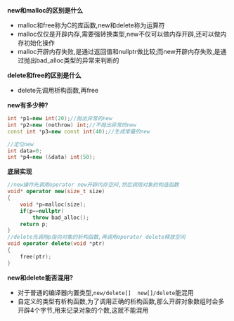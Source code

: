 **new和malloc的区别是什么**

* malloc和free称为C的库函数,new和delete称为运算符
* malloc仅仅是开辟内存,需要强转换类型,new不仅可以做内存开辟,还可以做内存初始化操作
* malloc开辟内存失败,是通过返回值和nullptr做比较;而new开辟内存失败,是通过抛出bad_alloc类型的异常来判断的

**delete和free的区别是什么**

* delete先调用析构函数,再free

**new有多少种?**

```cpp
int *p1=new int(20);//抛出异常的new
int *p2=new (nothrow) int;//不抛出异常的new
const int *p3=new const int(40);//生成常量的new

//定位new
int data=0;
int *p4=new (&data) int(50);

```

**底层实现**

```cpp
//new操作先调用operator new开辟内存空间,然后调用对象的构造函数
void* operator new(size_t size)
{
    void *p=malloc(size);
    if(p==nullptr)
        throw bad_alloc();
    return p;
}
//delete先调用p指向对象的析构函数,再调用operator delete释放空间
void operator delete(void *ptr)
{
    free(ptr);
}
```

**new和delete能否混用?**

* 对于普通的编译器内置类型,`new/delete[]  new[]/delete`能混用
* 自定义的类型有析构函数,为了调用正确的析构函数,那么开辟对象数组时会多开辟4个字节,用来记录对象的个数,这就不能混用


